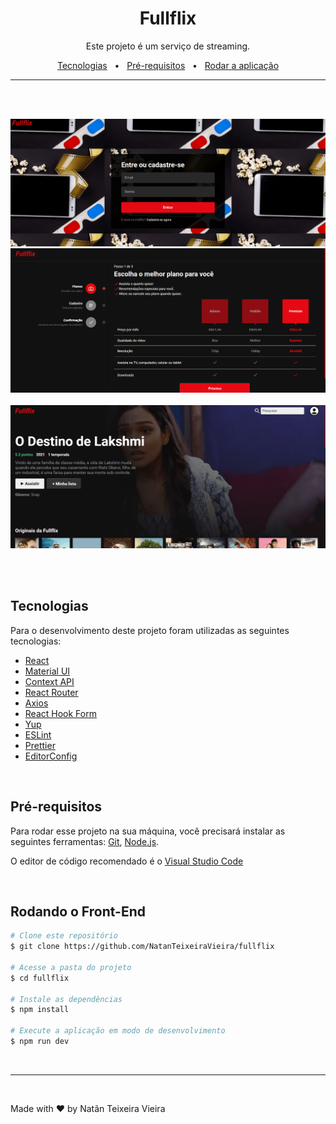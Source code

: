 <h1 align="center">Fullflix</h1>

<p align="center">Este projeto é um serviço de streaming.</p>

<p align="center">
    <a href="#tecnologias">Tecnologias</a> &nbsp;&nbsp;•&nbsp;&nbsp;
    <a href="#pré-requisitos">Pré-requisitos</a> &nbsp;&nbsp;•&nbsp;&nbsp;
    <a href="#rodando-o-front-end">Rodar a aplicação</a>
</p>

---

<br><br>

<div align="center">
    <img alt="" src="./.github/fullflixGifLogin.gif">
    <br>
    <img alt="" src="./.github/fullflixGifSignup.gif">
    <br>
    <img alt="" src="./.github/fullflixGifHome.gif">
    <br>
    <img alt="" src="./.github/fullflixGifSearchAndAccount.gif">
</div>

<br><br>

## Tecnologias

Para o desenvolvimento deste projeto foram utilizadas as seguintes tecnologias:

- [React](https://reactjs.org/)
- [Material UI](https://mui.com/)
- [Context API](https://pt-br.reactjs.org/docs/context.html)
- [React Router](https://reactrouter.com/en/main)
- [Axios](https://axios-http.com/ptbr/)
- [React Hook Form](https://react-hook-form.com/)
- [Yup](https://github.com/jquense/yup)
- [ESLint](https://eslint.org/)
- [Prettier](https://prettier.io/)
- [EditorConfig](https://prettier.io/)

<br>

## Pré-requisitos

Para rodar esse projeto na sua máquina, você precisará instalar as seguintes ferramentas: [Git](https://git-scm.com), [Node.js](https://nodejs.org/en/).

O editor de código recomendado é o [Visual Studio Code](https://code.visualstudio.com/)

<br>

## Rodando o Front-End

```bash
# Clone este repositório
$ git clone https://github.com/NatanTeixeiraVieira/fullflix

# Acesse a pasta do projeto
$ cd fullflix

# Instale as dependências
$ npm install

# Execute a aplicação em modo de desenvolvimento
$ npm run dev
```

<br>

---

<br>

Made with ❤️ by Natãn Teixeira Vieira
